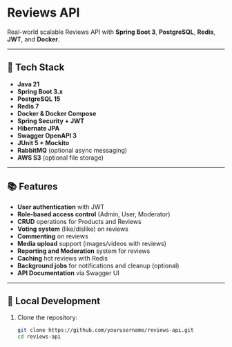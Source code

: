 # Reviews API

Real-world scalable Reviews API with **Spring Boot 3**, **PostgreSQL**, **Redis**, **JWT**, and **Docker**.

---

## 🚀 Tech Stack

- **Java 21**
- **Spring Boot 3.x**
- **PostgreSQL 15**
- **Redis 7**
- **Docker & Docker Compose**
- **Spring Security + JWT**
- **Hibernate JPA**
- **Swagger OpenAPI 3**
- **JUnit 5 + Mockito**
- **RabbitMQ** (optional async messaging)
- **AWS S3** (optional file storage)

---

## 📚 Features

- **User authentication** with JWT
- **Role-based access control** (Admin, User, Moderator)
- **CRUD** operations for Products and Reviews
- **Voting system** (like/dislike) on reviews
- **Commenting** on reviews
- **Media upload** support (images/videos with reviews)
- **Reporting and Moderation** system for reviews
- **Caching** hot reviews with Redis
- **Background jobs** for notifications and cleanup (optional)
- **API Documentation** via Swagger UI

---

## 🐳 Local Development

1. Clone the repository:
   ```bash
   git clone https://github.com/yourusername/reviews-api.git
   cd reviews-api
